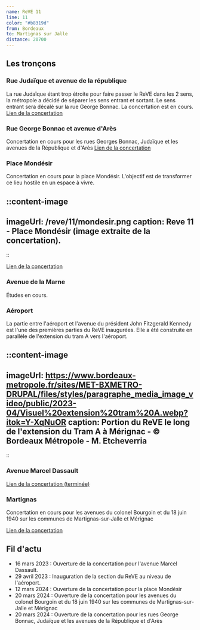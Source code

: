 ```yaml
---
name: ReVE 11
line: 11
color: "#b8319d"
from: Bordeaux
to: Martignas sur Jalle
distance: 20700
---
```


## Les tronçons

### Rue Judaïque et avenue de la république
La rue Judaïque étant trop étroite pour faire passer le ReVE dans les 2 sens, la métropole a décidé de séparer les sens entrant et sortant.
Le sens entrant sera décalé sur la rue George Bonnac.
La concertation est en cours.
[Lien de la concertation](https://participation.bordeaux-metropole.fr/processes/projet-6859?locale=fr)

### Rue George Bonnac et avenue d'Arès
Concertation en cours pour les rues Georges Bonnac, Judaïque et les avenues de la République et d'Arès
[Lien de la concertation](https://participation.bordeaux-metropole.fr/processes/projet-6859?locale=fr)

### Place Mondésir

Concertation en cours pour la place Mondésir. L'objectif est de transformer ce lieu hostile en un espace à vivre.

::content-image
---
imageUrl: /reve/11/mondesir.png
caption: Reve 11 - Place Mondésir (image extraite de la concertation).
---
::

[Lien de la concertation](https://participation.bordeaux-metropole.fr/processes/projet-6602)

### Avenue de la Marne
Études en cours.

### Aéroport

La partie entre l'aéroport et l'avenue du président John Fitzgerald Kennedy est l'une des premières parties du ReVE inaugurées.
Elle a été construite en parallèle de l'extension du tram A vers l'aéroport.

::content-image
---
imageUrl: https://www.bordeaux-metropole.fr/sites/MET-BXMETRO-DRUPAL/files/styles/paragraphe_media_image_video/public/2023-04/Visuel%20extension%20tram%20A.webp?itok=Y-XqNuOR
caption: Portion du ReVE le long de l'extension du Tram A à Mérignac - © Bordeaux Métropole - M. Etcheverria
---
::

### Avenue Marcel Dassault
[Lien de la concertation (terminée)](https://www.gironde.gouv.fr/Publications/Publications-legales/Enquetes-publiques-consultations-du-public-declarations-d-intention-decisions-examen-cas-par-cas/Enquete-publique-Consultation-du-public-2023/Merignac-Avenue-Marcel-Dassault-Amenagement-de-voirie-vitesse-commerciale-Lianes-11)

### Martignas

Concertation en cours pour les avenues du colonel Bourgoin et du 18 juin 1940 sur les communes de Martignas-sur-Jalle et Mérignac

[Lien de la concertation](https://participation.bordeaux-metropole.fr/processes/projet-6692)

## Fil d'actu
- 16 mars 2023 : Ouverture de la concertation pour l'avenue Marcel Dassault.
- 29 avril 2023 : Inauguration de la section du ReVE au niveau de l'aéroport.
- 12 mars 2024 : Ouverture de la concertation pour la place Mondésir
- 20 mars 2024 : Ouverture de la concertation pour les avenues du colonel Bourgoin et du 18 juin 1940 sur les communes de Martignas-sur-Jalle et Mérignac
- 20 mars 2024 : Ouverture de la concertation pour les rues George Bonnac, Judaïque et les avenues de la République et d'Arès
